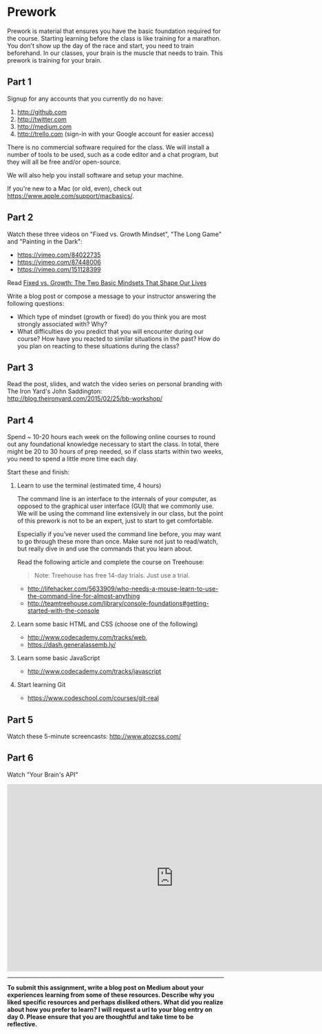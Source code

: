 # Prework

Prework is material that ensures you have the basic foundation required for the course. Starting learning before the class is like training for a marathon. You don't show up the day of the race and start, you need to train beforehand. In our classes, your brain is the muscle that needs to train. This prework is training for your brain.

## Part 1

Signup for any accounts that you currently do no have:

1. http://github.com
2. http://twitter.com
3. http://medium.com
4. http://trello.com (sign-in with your Google account for easier access)

There is no commercial software required for the class. We will install a number of tools to be used, such as a code editor and a chat program, but they will all be free and/or open-source. 

We will also help you install software and setup your machine.

If you're new to a Mac (or old, even), check out https://www.apple.com/support/macbasics/.

## Part 2

Watch these three videos on "Fixed vs. Growth Mindset", "The Long Game" and "Painting in the Dark":

- https://vimeo.com/84022735
- https://vimeo.com/87448006
- https://vimeo.com/151128399

Read [Fixed vs. Growth: The Two Basic Mindsets That Shape Our Lives](http://www.brainpickings.org/2014/01/29/carol-dweck-mindset/)

Write a blog post or compose a message to your instructor answering the following questions:

- Which type of mindset (growth or fixed) do you think you are most strongly associated with? Why?
- What difficulties do you predict that you will encounter during our course? How have you reacted to similar situations in the past? How do you plan on reacting to these situations during the class?

## Part 3

Read the post, slides, and watch the video series on personal branding with The Iron Yard's John Saddington: http://blog.theironyard.com/2015/02/25/bb-workshop/

## Part 4

Spend ~ 10-20 hours each week on the following online courses to round out any foundational knowledge necessary to start the class. In total, there might be 20 to 30 hours of prep needed, so if class starts within two weeks, you need to spend a little more time each day.

Start these and finish:

1. Learn to use the terminal (estimated time, 4 hours)

    The command line is an interface to the internals of your computer, as opposed to the graphical user interface (GUI) that we commonly use. We will be using the command line extensively in our class, but the point of this prework is not to be an expert, just to start to get comfortable.

    Especially if you’ve never used the command line before, you may want to go through these more than once. Make sure not just to read/watch, but really dive in and use the commands that you learn about.

    Read the following article and complete the course on Treehouse:

    > Note: Treehouse has free 14-day trials. Just use a trial.

    - http://lifehacker.com/5633909/who-needs-a-mouse-learn-to-use-the-command-line-for-almost-anything
    - http://teamtreehouse.com/library/console-foundations#getting-started-with-the-console

2. Learn some basic HTML and CSS (choose one of the following)

    - http://www.codecademy.com/tracks/web,
    - https://dash.generalassemb.ly/

3. Learn some basic JavaScript

    - http://www.codecademy.com/tracks/javascript

4. Start learning Git

    - https://www.codeschool.com/courses/git-real

## Part 5

Watch these 5-minute screencasts: http://www.atozcss.com/

## Part 6

Watch "Your Brain's API"

<iframe width="771" height="435" src="https://www.youtube.com/embed/hY14Er6JX2s" frameborder="0" allowfullscreen></iframe>

---

**To submit this assignment, write a blog post on Medium about your experiences learning from some of these resources.  Describe why you liked specific resources and perhaps disliked others.  What did you realize about how you prefer to learn? I will request a url to your blog entry on day 0.  Please ensure that you are thoughtful and take time to be reflective.**
